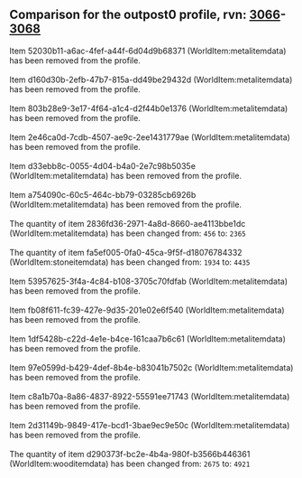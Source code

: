## Comparison for the outpost0 profile, rvn: [3066](https://github.com/PRO100KatYT/FortniteProfileRevisions/tree/main/profiles/outpost0/3066%20outpost0.json)-[3068](https://github.com/PRO100KatYT/FortniteProfileRevisions/tree/main/profiles/outpost0/3068%20outpost0.json)

Item 52030b11-a6ac-4fef-a44f-6d04d9b68371 (WorldItem:metalitemdata) has been removed from the profile.
<br><br>
Item d160d30b-2efb-47b7-815a-dd49be29432d (WorldItem:metalitemdata) has been removed from the profile.
<br><br>
Item 803b28e9-3e17-4f64-a1c4-d2f44b0e1376 (WorldItem:metalitemdata) has been removed from the profile.
<br><br>
Item 2e46ca0d-7cdb-4507-ae9c-2ee1431779ae (WorldItem:metalitemdata) has been removed from the profile.
<br><br>
Item d33ebb8c-0055-4d04-b4a0-2e7c98b5035e (WorldItem:metalitemdata) has been removed from the profile.
<br><br>
Item a754090c-60c5-464c-bb79-03285cb6926b (WorldItem:metalitemdata) has been removed from the profile.
<br><br>
The quantity of item 2836fd36-2971-4a8d-8660-ae4113bbe1dc (WorldItem:metalitemdata) has been changed from: `456` to: `2365`
<br><br>
The quantity of item fa5ef005-0fa0-45ca-9f5f-d18076784332 (WorldItem:stoneitemdata) has been changed from: `1934` to: `4435`
<br><br>
Item 53957625-3f4a-4c84-b108-3705c70fdfab (WorldItem:metalitemdata) has been removed from the profile.
<br><br>
Item fb08f611-fc39-427e-9d35-201e02e6f540 (WorldItem:metalitemdata) has been removed from the profile.
<br><br>
Item 1df5428b-c22d-4e1e-b4ce-161caa7b6c61 (WorldItem:metalitemdata) has been removed from the profile.
<br><br>
Item 97e0599d-b429-4def-8b4e-b83041b7502c (WorldItem:metalitemdata) has been removed from the profile.
<br><br>
Item c8a1b70a-8a86-4837-8922-55591ee71743 (WorldItem:metalitemdata) has been removed from the profile.
<br><br>
Item 2d31149b-9849-417e-bcd1-3bae9ec9e50c (WorldItem:metalitemdata) has been removed from the profile.
<br><br>
The quantity of item d290373f-bc2e-4b4a-980f-b3566b446361 (WorldItem:wooditemdata) has been changed from: `2675` to: `4921`
<br><br>
